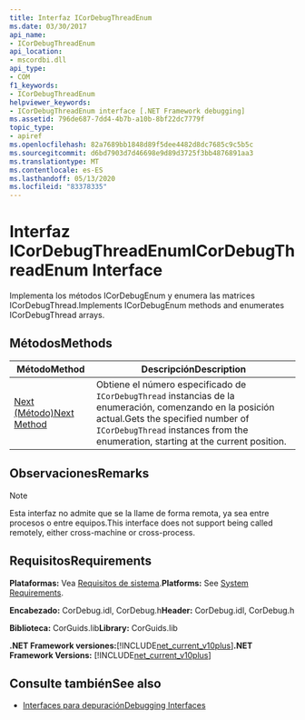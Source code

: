 ```yaml
---
title: Interfaz ICorDebugThreadEnum
ms.date: 03/30/2017
api_name:
- ICorDebugThreadEnum
api_location:
- mscordbi.dll
api_type:
- COM
f1_keywords:
- ICorDebugThreadEnum
helpviewer_keywords:
- ICorDebugThreadEnum interface [.NET Framework debugging]
ms.assetid: 796de687-7dd4-4b7b-a10b-8bf22dc7779f
topic_type:
- apiref
ms.openlocfilehash: 82a7689bb1848d89f5dee4482d8dc7685c9c5b5c
ms.sourcegitcommit: d6bd7903d7d46698e9d89d3725f3bb4876891aa3
ms.translationtype: MT
ms.contentlocale: es-ES
ms.lasthandoff: 05/13/2020
ms.locfileid: "83378335"
---
```

# <a name="icordebugthreadenum-interface"></a><span data-ttu-id="c0005-102">Interfaz ICorDebugThreadEnum</span><span class="sxs-lookup"><span data-stu-id="c0005-102">ICorDebugThreadEnum Interface</span></span>
<span data-ttu-id="c0005-103">Implementa los métodos ICorDebugEnum y enumera las matrices ICorDebugThread.</span><span class="sxs-lookup"><span data-stu-id="c0005-103">Implements ICorDebugEnum methods and enumerates ICorDebugThread arrays.</span></span>  
  
## <a name="methods"></a><span data-ttu-id="c0005-104">Métodos</span><span class="sxs-lookup"><span data-stu-id="c0005-104">Methods</span></span>  
  
|<span data-ttu-id="c0005-105">Método</span><span class="sxs-lookup"><span data-stu-id="c0005-105">Method</span></span>|<span data-ttu-id="c0005-106">Descripción</span><span class="sxs-lookup"><span data-stu-id="c0005-106">Description</span></span>|  
|------------|-----------------|  
|[<span data-ttu-id="c0005-107">Next (Método)</span><span class="sxs-lookup"><span data-stu-id="c0005-107">Next Method</span></span>](icordebugthreadenum-next-method.md)|<span data-ttu-id="c0005-108">Obtiene el número especificado de `ICorDebugThread` instancias de la enumeración, comenzando en la posición actual.</span><span class="sxs-lookup"><span data-stu-id="c0005-108">Gets the specified number of `ICorDebugThread` instances from the enumeration, starting at the current position.</span></span>|  
  
## <a name="remarks"></a><span data-ttu-id="c0005-109">Observaciones</span><span class="sxs-lookup"><span data-stu-id="c0005-109">Remarks</span></span>  
  
> [!NOTE]
> <span data-ttu-id="c0005-110">Esta interfaz no admite que se la llame de forma remota, ya sea entre procesos o entre equipos.</span><span class="sxs-lookup"><span data-stu-id="c0005-110">This interface does not support being called remotely, either cross-machine or cross-process.</span></span>  
  
## <a name="requirements"></a><span data-ttu-id="c0005-111">Requisitos</span><span class="sxs-lookup"><span data-stu-id="c0005-111">Requirements</span></span>  
 <span data-ttu-id="c0005-112">**Plataformas:** Vea [Requisitos de sistema](../../get-started/system-requirements.md).</span><span class="sxs-lookup"><span data-stu-id="c0005-112">**Platforms:** See [System Requirements](../../get-started/system-requirements.md).</span></span>  
  
 <span data-ttu-id="c0005-113">**Encabezado:** CorDebug.idl, CorDebug.h</span><span class="sxs-lookup"><span data-stu-id="c0005-113">**Header:** CorDebug.idl, CorDebug.h</span></span>  
  
 <span data-ttu-id="c0005-114">**Biblioteca:** CorGuids.lib</span><span class="sxs-lookup"><span data-stu-id="c0005-114">**Library:** CorGuids.lib</span></span>  
  
 <span data-ttu-id="c0005-115">**.NET Framework versiones:**[!INCLUDE[net_current_v10plus](../../../../includes/net-current-v10plus-md.md)]</span><span class="sxs-lookup"><span data-stu-id="c0005-115">**.NET Framework Versions:** [!INCLUDE[net_current_v10plus](../../../../includes/net-current-v10plus-md.md)]</span></span>  
  
## <a name="see-also"></a><span data-ttu-id="c0005-116">Consulte también</span><span class="sxs-lookup"><span data-stu-id="c0005-116">See also</span></span>

- [<span data-ttu-id="c0005-117">Interfaces para depuración</span><span class="sxs-lookup"><span data-stu-id="c0005-117">Debugging Interfaces</span></span>](debugging-interfaces.md)
